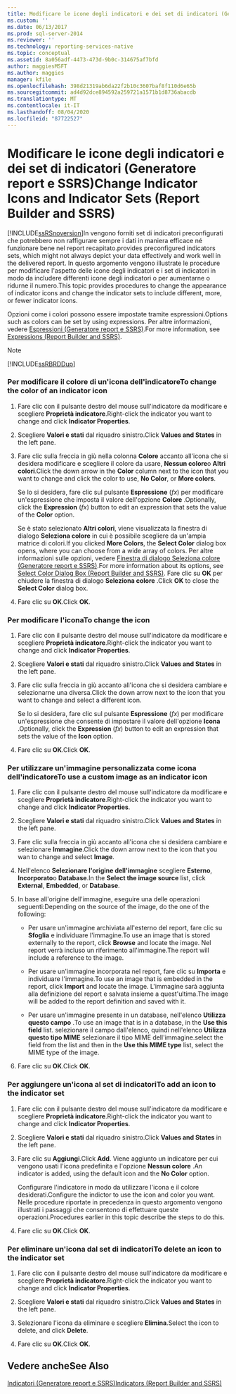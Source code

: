 ```yaml
---
title: Modificare le icone degli indicatori e dei set di indicatori (Generatore report e SSRS) | Microsoft Docs
ms.custom: ''
ms.date: 06/13/2017
ms.prod: sql-server-2014
ms.reviewer: ''
ms.technology: reporting-services-native
ms.topic: conceptual
ms.assetid: 8a056adf-4473-473d-9b0c-314675af7bfd
author: maggiesMSFT
ms.author: maggies
manager: kfile
ms.openlocfilehash: 398d21319ab6da22f2b10c3607baf8f110d6e65b
ms.sourcegitcommit: ad4d92dce894592a259721a1571b1d8736abacdb
ms.translationtype: MT
ms.contentlocale: it-IT
ms.lasthandoff: 08/04/2020
ms.locfileid: "87722527"
---
```

# <a name="change-indicator-icons-and-indicator-sets-report-builder-and-ssrs"></a><span data-ttu-id="0b8e8-102">Modificare le icone degli indicatori e dei set di indicatori (Generatore report e SSRS)</span><span class="sxs-lookup"><span data-stu-id="0b8e8-102">Change Indicator Icons and Indicator Sets (Report Builder and SSRS)</span></span>
  [!INCLUDE[ssRSnoversion](../../includes/ssrsnoversion-md.md)]<span data-ttu-id="0b8e8-103">In  vengono forniti set di indicatori preconfigurati che potrebbero non raffigurare sempre i dati in maniera efficace né funzionare bene nel report recapitato.</span><span class="sxs-lookup"><span data-stu-id="0b8e8-103">provides preconfigured indicators sets, which might not always depict your data effectively and work well in the delivered report.</span></span> <span data-ttu-id="0b8e8-104">In questo argomento vengono illustrate le procedure per modificare l'aspetto delle icone degli indicatori e i set di indicatori in modo da includere differenti icone degli indicatori o per aumentarne o ridurne il numero.</span><span class="sxs-lookup"><span data-stu-id="0b8e8-104">This topic provides procedures to change the appearance of indicator icons and change the indicator sets to include different, more, or fewer indicator icons.</span></span>  
  
 <span data-ttu-id="0b8e8-105">Opzioni come i colori possono essere impostate tramite espressioni.</span><span class="sxs-lookup"><span data-stu-id="0b8e8-105">Options such as colors can be set by using expressions.</span></span> <span data-ttu-id="0b8e8-106">Per altre informazioni, vedere [Espressioni &#40;Generatore report e SSRS&#41;](expressions-report-builder-and-ssrs.md).</span><span class="sxs-lookup"><span data-stu-id="0b8e8-106">For more information, see [Expressions &#40;Report Builder and SSRS&#41;](expressions-report-builder-and-ssrs.md).</span></span>  
  
> [!NOTE]  
>  [!INCLUDE[ssRBRDDup](../../includes/ssrbrddup-md.md)]  
  
### <a name="to-change-the-color-of-an-indicator-icon"></a><span data-ttu-id="0b8e8-107">Per modificare il colore di un'icona dell'indicatore</span><span class="sxs-lookup"><span data-stu-id="0b8e8-107">To change the color of an indicator icon</span></span>  
  
1.  <span data-ttu-id="0b8e8-108">Fare clic con il pulsante destro del mouse sull'indicatore da modificare e scegliere **Proprietà indicatore**.</span><span class="sxs-lookup"><span data-stu-id="0b8e8-108">Right-click the indicator you want to change and click **Indicator Properties**.</span></span>  
  
2.  <span data-ttu-id="0b8e8-109">Scegliere **Valori e stati** dal riquadro sinistro.</span><span class="sxs-lookup"><span data-stu-id="0b8e8-109">Click **Values and States** in the left pane.</span></span>  
  
3.  <span data-ttu-id="0b8e8-110">Fare clic sulla freccia in giù nella colonna **Colore** accanto all'icona che si desidera modificare e scegliere il colore da usare, **Nessun colore**o **Altri colori**.</span><span class="sxs-lookup"><span data-stu-id="0b8e8-110">Click the down arrow in the **Color** column next to the icon that you want to change and click the color to use, **No Color**, or **More colors**.</span></span>  
  
     <span data-ttu-id="0b8e8-111">Se lo si desidera, fare clic sul pulsante **Espressione** (*fx*) per modificare un'espressione che imposta il valore dell'opzione **Colore** .</span><span class="sxs-lookup"><span data-stu-id="0b8e8-111">Optionally, click the **Expression** (*fx*) button to edit an expression that sets the value of the **Color** option.</span></span>  
  
     <span data-ttu-id="0b8e8-112">Se è stato selezionato **Altri colori**, viene visualizzata la finestra di dialogo **Seleziona colore** in cui è possibile scegliere da un'ampia matrice di colori.</span><span class="sxs-lookup"><span data-stu-id="0b8e8-112">If you clicked **More Colors**, the **Select Color** dialog box opens, where you can choose from a wide array of colors.</span></span> <span data-ttu-id="0b8e8-113">Per altre informazioni sulle opzioni, vedere [Finestra di dialogo Seleziona colore &#40;Generatore report e SSRS&#41;](../select-color-dialog-box-report-builder-and-ssrs.md).</span><span class="sxs-lookup"><span data-stu-id="0b8e8-113">For more information about its options, see [Select Color Dialog Box &#40;Report Builder and SSRS&#41;](../select-color-dialog-box-report-builder-and-ssrs.md).</span></span> <span data-ttu-id="0b8e8-114">Fare clic su **OK** per chiudere la finestra di dialogo **Seleziona colore** .</span><span class="sxs-lookup"><span data-stu-id="0b8e8-114">Click **OK** to close the **Select Color** dialog box.</span></span>  
  
4.  <span data-ttu-id="0b8e8-115">Fare clic su **OK**.</span><span class="sxs-lookup"><span data-stu-id="0b8e8-115">Click **OK**.</span></span>  
  
### <a name="to-change-the-icon"></a><span data-ttu-id="0b8e8-116">Per modificare l'icona</span><span class="sxs-lookup"><span data-stu-id="0b8e8-116">To change the icon</span></span>  
  
1.  <span data-ttu-id="0b8e8-117">Fare clic con il pulsante destro del mouse sull'indicatore da modificare e scegliere **Proprietà indicatore**.</span><span class="sxs-lookup"><span data-stu-id="0b8e8-117">Right-click the indicator you want to change and click **Indicator Properties**.</span></span>  
  
2.  <span data-ttu-id="0b8e8-118">Scegliere **Valori e stati** dal riquadro sinistro.</span><span class="sxs-lookup"><span data-stu-id="0b8e8-118">Click **Values and States** in the left pane.</span></span>  
  
3.  <span data-ttu-id="0b8e8-119">Fare clic sulla freccia in giù accanto all'icona che si desidera cambiare e selezionarne una diversa.</span><span class="sxs-lookup"><span data-stu-id="0b8e8-119">Click the down arrow next to the icon that you want to change and select a different icon.</span></span>  
  
     <span data-ttu-id="0b8e8-120">Se lo si desidera, fare clic sul pulsante **Espressione** (*fx*) per modificare un'espressione che consente di impostare il valore dell'opzione **Icona** .</span><span class="sxs-lookup"><span data-stu-id="0b8e8-120">Optionally, click the **Expression** (*fx*) button to edit an expression that sets the value of the **Icon** option.</span></span>  
  
4.  <span data-ttu-id="0b8e8-121">Fare clic su **OK**.</span><span class="sxs-lookup"><span data-stu-id="0b8e8-121">Click **OK**.</span></span>  
  
### <a name="to-use-a-custom-image-as-an-indicator-icon"></a><span data-ttu-id="0b8e8-122">Per utilizzare un'immagine personalizzata come icona dell'indicatore</span><span class="sxs-lookup"><span data-stu-id="0b8e8-122">To use a custom image as an indicator icon</span></span>  
  
1.  <span data-ttu-id="0b8e8-123">Fare clic con il pulsante destro del mouse sull'indicatore da modificare e scegliere **Proprietà indicatore**.</span><span class="sxs-lookup"><span data-stu-id="0b8e8-123">Right-click the indicator you want to change and click **Indicator Properties**.</span></span>  
  
2.  <span data-ttu-id="0b8e8-124">Scegliere **Valori e stati** dal riquadro sinistro.</span><span class="sxs-lookup"><span data-stu-id="0b8e8-124">Click **Values and States** in the left pane.</span></span>  
  
3.  <span data-ttu-id="0b8e8-125">Fare clic sulla freccia in giù accanto all'icona che si desidera cambiare e selezionare **Immagine**.</span><span class="sxs-lookup"><span data-stu-id="0b8e8-125">Click the down arrow next to the icon that you wan to change and select **Image**.</span></span>  
  
4.  <span data-ttu-id="0b8e8-126">Nell'elenco **Selezionare l'origine dell'immagine** scegliere **Esterno**, **Incorporato**o **Database**.</span><span class="sxs-lookup"><span data-stu-id="0b8e8-126">In the **Select the image source** list, click **External**, **Embedded**, or **Database**.</span></span>  
  
5.  <span data-ttu-id="0b8e8-127">In base all'origine dell'immagine, eseguire una delle operazioni seguenti:</span><span class="sxs-lookup"><span data-stu-id="0b8e8-127">Depending on the source of the image, do the one of the following:</span></span>  
  
    -   <span data-ttu-id="0b8e8-128">Per usare un'immagine archiviata all'esterno del report, fare clic su **Sfoglia** e individuare l'immagine.</span><span class="sxs-lookup"><span data-stu-id="0b8e8-128">To use an image that is stored externally to the report, click **Browse** and locate the image.</span></span> <span data-ttu-id="0b8e8-129">Nel report verrà incluso un riferimento all'immagine.</span><span class="sxs-lookup"><span data-stu-id="0b8e8-129">The report will include a reference to the image.</span></span>  
  
    -   <span data-ttu-id="0b8e8-130">Per usare un'immagine incorporata nel report, fare clic su **Importa** e individuare l'immagine.</span><span class="sxs-lookup"><span data-stu-id="0b8e8-130">To use an image that is embedded in the report, click **Import** and locate the image.</span></span> <span data-ttu-id="0b8e8-131">L'immagine sarà aggiunta alla definizione del report e salvata insieme a quest'ultima.</span><span class="sxs-lookup"><span data-stu-id="0b8e8-131">The image will be added to the report definition and saved with it.</span></span>  
  
    -   <span data-ttu-id="0b8e8-132">Per usare un'immagine presente in un database, nell'elenco **Utilizza questo campo** .</span><span class="sxs-lookup"><span data-stu-id="0b8e8-132">To use an image that is in a database, in the **Use this field** list.</span></span> <span data-ttu-id="0b8e8-133">selezionare il campo dall'elenco, quindi nell'elenco **Utilizza questo tipo MIME** selezionare il tipo MIME dell'immagine.</span><span class="sxs-lookup"><span data-stu-id="0b8e8-133">select the field from the list and then in the **Use this MIME type** list, select the MIME type of the image.</span></span>  
  
6.  <span data-ttu-id="0b8e8-134">Fare clic su **OK**.</span><span class="sxs-lookup"><span data-stu-id="0b8e8-134">Click **OK**.</span></span>  
  
### <a name="to-add-an-icon-to-the-indicator-set"></a><span data-ttu-id="0b8e8-135">Per aggiungere un'icona al set di indicatori</span><span class="sxs-lookup"><span data-stu-id="0b8e8-135">To add an icon to the indicator set</span></span>  
  
1.  <span data-ttu-id="0b8e8-136">Fare clic con il pulsante destro del mouse sull'indicatore da modificare e scegliere **Proprietà indicatore**.</span><span class="sxs-lookup"><span data-stu-id="0b8e8-136">Right-click the indicator you want to change and click **Indicator Properties**.</span></span>  
  
2.  <span data-ttu-id="0b8e8-137">Scegliere **Valori e stati** dal riquadro sinistro.</span><span class="sxs-lookup"><span data-stu-id="0b8e8-137">Click **Values and States** in the left pane.</span></span>  
  
3.  <span data-ttu-id="0b8e8-138">Fare clic su **Aggiungi**.</span><span class="sxs-lookup"><span data-stu-id="0b8e8-138">Click **Add**.</span></span> <span data-ttu-id="0b8e8-139">Viene aggiunto un indicatore per cui vengono usati l'icona predefinita e l'opzione **Nessun colore** .</span><span class="sxs-lookup"><span data-stu-id="0b8e8-139">An indicator is added, using the default icon and the **No Color** option.</span></span>  
  
     <span data-ttu-id="0b8e8-140">Configurare l'indicatore in modo da utilizzare l'icona e il colore desiderati.</span><span class="sxs-lookup"><span data-stu-id="0b8e8-140">Configure the indictor to use the icon and color you want.</span></span> <span data-ttu-id="0b8e8-141">Nelle procedure riportate in precedenza in questo argomento vengono illustrati i passaggi che consentono di effettuare queste operazioni.</span><span class="sxs-lookup"><span data-stu-id="0b8e8-141">Procedures earlier in this topic describe the steps to do this.</span></span>  
  
4.  <span data-ttu-id="0b8e8-142">Fare clic su **OK**.</span><span class="sxs-lookup"><span data-stu-id="0b8e8-142">Click **OK**.</span></span>  
  
### <a name="to-delete-an-icon-to-the-indicator-set"></a><span data-ttu-id="0b8e8-143">Per eliminare un'icona dal set di indicatori</span><span class="sxs-lookup"><span data-stu-id="0b8e8-143">To delete an icon to the indicator set</span></span>  
  
1.  <span data-ttu-id="0b8e8-144">Fare clic con il pulsante destro del mouse sull'indicatore da modificare e scegliere **Proprietà indicatore**.</span><span class="sxs-lookup"><span data-stu-id="0b8e8-144">Right-click the indicator you want to change and click **Indicator Properties**.</span></span>  
  
2.  <span data-ttu-id="0b8e8-145">Scegliere **Valori e stati** dal riquadro sinistro.</span><span class="sxs-lookup"><span data-stu-id="0b8e8-145">Click **Values and States** in the left pane.</span></span>  
  
3.  <span data-ttu-id="0b8e8-146">Selezionare l'icona da eliminare e scegliere **Elimina**.</span><span class="sxs-lookup"><span data-stu-id="0b8e8-146">Select the icon to delete, and click **Delete**.</span></span>  
  
4.  <span data-ttu-id="0b8e8-147">Fare clic su **OK**.</span><span class="sxs-lookup"><span data-stu-id="0b8e8-147">Click **OK**.</span></span>  
  
## <a name="see-also"></a><span data-ttu-id="0b8e8-148">Vedere anche</span><span class="sxs-lookup"><span data-stu-id="0b8e8-148">See Also</span></span>  
 [<span data-ttu-id="0b8e8-149">Indicatori &#40;Generatore report e SSRS&#41;</span><span class="sxs-lookup"><span data-stu-id="0b8e8-149">Indicators &#40;Report Builder and SSRS&#41;</span></span>](indicators-report-builder-and-ssrs.md)  
  
  
